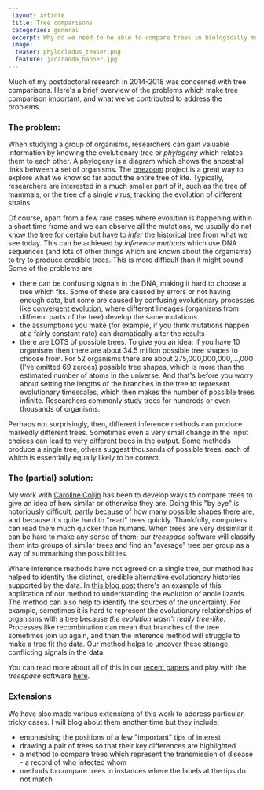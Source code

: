 ```yaml
---		
 layout: article
 title: Tree comparisons
 categories: general 
 excerpt: Why do we need to be able to compare trees in biologically meaningful ways?
 image:
  teaser: phylocladus_teaser.png
  feature: jacaranda_banner.jpg
---		
```


Much of my postdoctoral research in 2014-2018 was concerned with tree comparisons. Here's a brief overview of the problems which make tree comparison important, and what we've contributed to address the problems.

### The problem:

When studying a group of organisms, researchers can gain valuable information by knowing the evolutionary tree or *phylogeny* which relates them to each other. A phylogeny is a diagram which shows the ancestral links between a set of organisms. The <a href="http://www.onezoom.org/" target="_blank">onezoom</a> project is a great way to explore what we know so far about the entire tree of life. Typically, researchers are interested in a much smaller part of it, such as the tree of mammals, or the tree of a single virus, tracking the evolution of different strains. 

Of course, apart from a few rare cases where evolution is happening within a short time frame and we can observe all the mutations, we usually do not know the tree for certain but have to *infer* the historical tree from what we see today. This can be achieved by *inference methods* which use DNA sequences (and lots of other things which are known about the organisms) to try to produce credible trees. This is more difficult than it might sound! Some of the problems are:
* there can be confusing signals in the DNA, making it hard to choose a tree which fits. Some of these are caused by errors or not having enough data, but some are caused by confusing evolutionary processes like [convergent evolution](https://en.wikipedia.org/wiki/Convergent_evolution), where different lineages (organisms from different parts of the tree) develop the same mutations.
* the assumptions you make (for example, if you think mutations happen at a fairly constant rate) can dramatically alter the results
* there are LOTS of possible trees. To give you an idea: if you have 10 organisms then there are about 34.5 million possible tree shapes to choose from. For 52 organisms there are about 275,000,000,000,...,000 (I've omitted 69 zeroes) possible tree shapes, which is more than the estimated number of atoms in the universe. And that's before you worry about setting the lengths of the branches in the tree to represent evolutionary timescales, which then makes the number of possible trees infinite. Researchers commonly study trees for hundreds or even thousands of organisms.

Perhaps not surprisingly, then, different inference methods can produce markedly different trees. Sometimes even a very small change in the input choices can lead to very different trees in the output. Some methods produce a single tree, others suggest thousands of possible trees, each of which is essentially equally likely to be correct. 

### The (partial) solution:

My work with [Caroline Colijn](https://www.imperial.ac.uk/people/c.colijn) has been to develop ways to compare trees to give an idea of how similar or otherwise they are. Doing this "by eye" is notoriously difficult, partly because of how many possible shapes there are, and because it's quite hard to "read" trees quickly. Thankfully, computers can read them much quicker than humans. When trees are very dissimilar it can be hard to make any sense of them; our *treespace* software will classify them into groups of similar trees and find an "average" tree per group as a way of summarising the possibilities.

Where inference methods have not agreed on a single tree, our method has helped to identify the distinct, credible alternative evolutionary histories supported by the data. In <a href="http://www.anoleannals.org/2016/07/05/resolving-phylogenetic-uncertainty-in-anoles-using-treescape/" target="_blank">this blog post</a> there's an example of this application of our method to understanding the evolution of anole lizards. The method can also help to identify the sources of the uncertainty. For example, sometimes it is hard to represent the evolutionary relationships of organisms with a tree because *the evolution wasn't really tree-like*. Processes like recombination can mean that branches of the tree sometimes join up again, and then the inference method will struggle to make a tree fit the data. Our method helps to uncover these strange, conflicting signals in the data.

You can read more about all of this in our <a href="/publications" target="_blank">recent papers</a> and play with the *treespace* software <a href="shiny.imperial-stats-experimental.co.uk/users/mlkendal/treespace" target="_blank">here</a>.

### Extensions

We have also made various extensions of this work to address particular, tricky cases. I will blog about them another time but they include:
* emphasising the positions of a few "important" tips of interest
* drawing a pair of trees so that their key differences are highlighted
* a method to compare trees which represent the transmission of disease - a record of who infected whom
* methods to compare trees in instances where the labels at the tips do not match